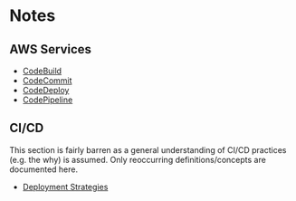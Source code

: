# Notes

## AWS Services

- [CodeBuild](./aws_services/CodeBuild.md)
- [CodeCommit](./aws_services/CodeCommit.md)
- [CodeDeploy](./aws_services/CodeDeploy.md)
- [CodePipeline](./aws_services/CodePipeline.md)

## CI/CD

This section is fairly barren as a general understanding of CI/CD practices (e.g. the why) is assumed.
Only reoccurring definitions/concepts are documented here.

- [Deployment Strategies](./ci_cd/deployment_strategies.md)
